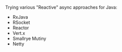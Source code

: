 Trying various "Reactive" async approaches for Java:

- RxJava
- RSocket
- Reactor
- Vert.x
- Smallrye Mutiny
- Netty